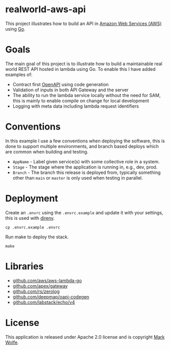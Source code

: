 # realworld-aws-api

This project illustrates how to build an API in [Amazon Web Services (AWS)](https://aws.amazon.com/) using [Go](https://golang.org).

# Goals

The main goal of this project is to illustrate how to build a maintainable real world REST API hosted in lambda using Go. To enable this I have added examples of:

* Contract first [OpenAPI](https://swagger.io/specification/) using code generation
* Validation of inputs in both API Gateway and the server
* The ability to run the lambda service locally without the need for SAM, this is mainly to enable compile on change for local development
* Logging with meta data including lambda request identifiers 

# Conventions

In this example I use a few conventions when deploying the software, this is done to support multiple environments, and branch based deploys which are common when building and testing.

* `AppName` - Label given service(s) with some collective role in a system.
* `Stage` - The stage where the application is running in, e.g., dev, prod.
* `Branch` - The branch this release is deployed from, typically something other than `main` or `master` is only used when testing in parallel.

# Deployment

Create an `.envrc` using the `.envrc.example` and update it with your settings, this is used with [direnv](https://direnv.net/).

```
cp .envrc.example .envrc
```

Run make to deploy the stack.

```
make
```

# Libraries

* [github.com/aws/aws-lambda-go](https://github.com/aws/aws-lambda-go)
* [github.com/apex/gateway](https://github.com/apex/gateway)
* [github.com/rs/zerolog](https://github.com/rs/zerolog)
* [github.com/deepmap/oapi-codegen](https://github.com/deepmap/oapi-codegen)
* [github.com/labstack/echo/v4](https://github.com/labstack/echo/v4)

# License

This application is released under Apache 2.0 license and is copyright [Mark Wolfe](https://www.wolfe.id.au).